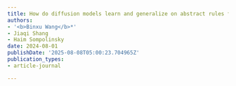 ```yaml
---
title: How do diffusion models learn and generalize on abstract rules for reasoning?
authors:
- '<b>Binxu Wang</b>*'
- Jiaqi Shang
- Haim Sompolinsky
date: 2024-08-01
publishDate: '2025-08-08T05:00:23.704965Z'
publication_types:
- article-journal

---
```

